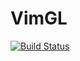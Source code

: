 # VimGL

[![Build Status](https://travis-ci.com/kdridi/vimGL.svg?branch=master)](https://travis-ci.com/kdridi/vimGL)